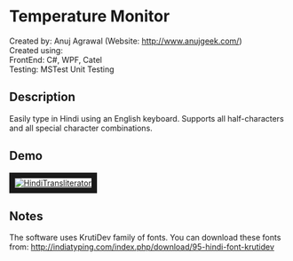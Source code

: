 # Temperature Monitor
Created by: Anuj Agrawal (Website: http://www.anujgeek.com/)
<br>
Created using:
<br>
FrontEnd: C#, WPF, Catel
<br>
Testing: MSTest Unit Testing

## Description
Easily type in Hindi using an English keyboard. Supports all half-characters and all special character combinations.

## Demo

<a href="http://www.youtube.com/watch?feature=player_embedded&v=HlIID5hiF6c" target="_blank"><img src="http://img.youtube.com/vi/HlIID5hiF6c/0.jpg" alt="HindiTransliterator" border="10"/></a>

## Notes

The software uses KrutiDev family of fonts. You can download these fonts from: http://indiatyping.com/index.php/download/95-hindi-font-krutidev

